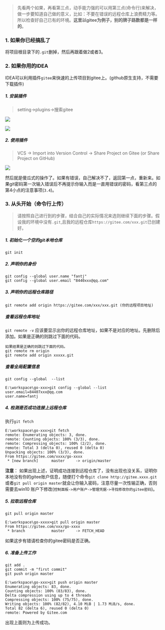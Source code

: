 >先看两个如果，再看第三点，动手能力强的可以用第三点(命令行)来解决，做一步要知道自己做的意义，比如：不要在错误的远程仓库上浪费精力等。所以检查好自己已有的环境。**这里以gitee为例子，别的牌子路数都是一样的**。

###   1. 如果你已经搞乱了
将项目根目录下的`.git`删掉，然后再跟着做2或者3。
###   2. 如果你用的IDEA
IDEA可以利用插件`gitee`来快速的上传项目到gitee上。(github原生支持，不需要下载插件)
#####    1. 安装插件
>setting->plugins->搜索gitee

![](https://upload-images.jianshu.io/upload_images/5786888-ae53058885760309.png?imageMogr2/auto-orient/strip%7CimageView2/2/w/1240)

![](https://upload-images.jianshu.io/upload_images/5786888-a06064bcc9112d9e.png?imageMogr2/auto-orient/strip%7CimageView2/2/w/1240)

#####    2. 使用插件
> VCS -> Import into Version Control -> Share Project on Gitee (or Share Project on GitHub)

![](https://upload-images.jianshu.io/upload_images/5786888-06ef95220fd0011b.png?imageMogr2/auto-orient/strip%7CimageView2/2/w/1240)

然后就是傻瓜式的操作了。如果有错误，自己解决不了，返回第一点，重新来。如果git密码第一次输入错误后不再提示你输入而是一直用错误的密码，看第三点的第4小点的注意事项(`3.4`)。


###   3. 从头开始（命令行上传）
>请按照自己进行到的步骤，结合自己的实际情况来选则继续下面的步骤。假设我的环境中没有`.git`,且我的远程仓库`https://gitee.com/xxx.git`已创建好。

#####    1. 初始化一个空的git本地仓库
`git init`

#####    2. 声明你的身份
```
git config --global user.name "fantj"
git config --global user.email "8440xxx@qq.com"
```
#####    3. 声明你的远程仓库路径
```
git remote add origin https://gitee.com/xxx/xxx.git (你的远程项目地址)
```
#####    查看远程仓库地址
`git remote -v`
应该要显示出你的远程仓库地址，如果不是对应的地址。先删除后添加。如果是正确的则跳过下面的代码。
```
如果结果是正确的则跳过下面的代码。
git remote rm origin
git remote add origin xxxxx.git
```
#####    查看全局配置信息
`git config --global  --list`
```
E:\workspace\go-xxx>git config --global --list
user.email=84407xxx@qq.com
user.name=fantj
```
#####    4. 检测是否成功连接上远程仓库
执行`git fetch`
```
E:\workspace\go-xxx>git fetch
remote: Enumerating objects: 3, done.
remote: Counting objects: 100% (3/3), done.
remote: Compressing objects: 100% (2/2), done.
remote: Total 3 (delta 0), reused 0 (delta 0)
Unpacking objects: 100% (3/3), done.
From https://gitee.com/xxxx/go-xxxx
 * [new branch]      master     -> origin/master
```
**注意**：
如果出现上述，证明成功连接到远程仓库了，没有出现也没关系，证明你本地没有你的gitee账户信息，随便打个命令`git clone http://gitee.xxxx.git`或者`git pull origin master`就会让你输入密码，注意尽量一次性输正确，否则需要去win10 账户下修改(`控制面板->用户账户->管理凭据->寻找修改你的gitee密码`)。

#####    5. 拉取远程仓库
`git pull origin master`
```
E:\workspace\go-xxxx>git pull origin master
From https://gitee.com/xxx/go-xxxx
 * branch            master     -> FETCH_HEAD
```
如果这步有错请检查你的gitee密码是否正确。

#####    6. 准备上传工作
```
git add .
git commit -m "first commit"
git push origin master
```
```
E:\workspace\go-xxx>git push origin master
Enumerating objects: 83, done.
Counting objects: 100% (83/83), done.
Delta compression using up to 4 threads
Compressing objects: 100% (75/75), done.
Writing objects: 100% (82/82), 4.10 MiB | 1.73 MiB/s, done.
Total 82 (delta 6), reused 0 (delta 0)
remote: Powered by Gitee.com
```
出现上面则为上传成功。
